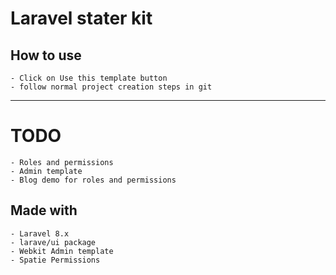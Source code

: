 # Laravel stater kit
## How to use
    - Click on Use this template button
    - follow normal project creation steps in git
<hr />

# TODO
    - Roles and permissions
    - Admin template
    - Blog demo for roles and permissions
## Made with 
    - Laravel 8.x
    - larave/ui package
    - Webkit Admin template
    - Spatie Permissions

